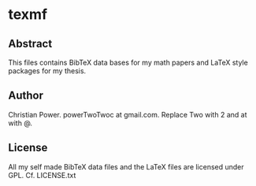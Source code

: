 texmf
======================================================================

Abstract
----------------------------------------------------------------------

This files contains BibTeX data bases for my math papers and LaTeX style
packages for my thesis.

Author
----------------------------------------------------------------------

Christian Power. powerTwoTwoc at gmail.com.  Replace Two with 2 and at with @. 

License
----------------------------------------------------------------------

All my self made BibTeX data files and the LaTeX files are licensed under GPL.
Cf.  LICENSE.txt 
